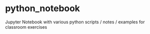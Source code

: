 # python_notebook
Jupyter Notebook with various python scripts / notes / examples for classroom exercises
